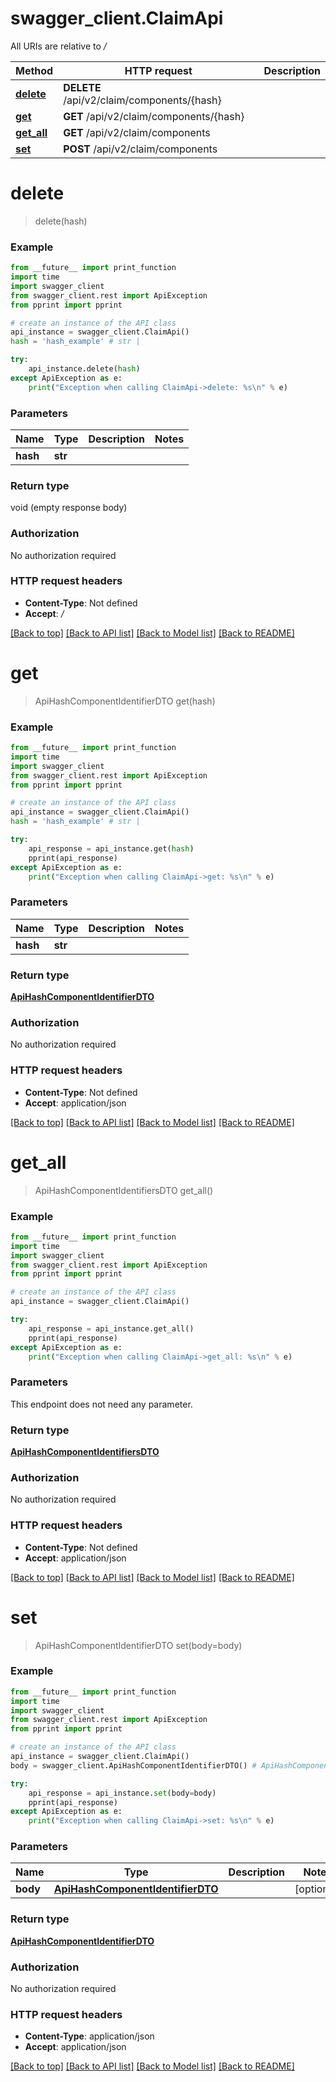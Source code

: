 # swagger_client.ClaimApi

All URIs are relative to _/_

| Method                             | HTTP request                               | Description |
| ---------------------------------- | ------------------------------------------ | ----------- |
| [**delete**](ClaimApi.md#delete)   | **DELETE** /api/v2/claim/components/{hash} |
| [**get**](ClaimApi.md#get)         | **GET** /api/v2/claim/components/{hash}    |
| [**get_all**](ClaimApi.md#get_all) | **GET** /api/v2/claim/components           |
| [**set**](ClaimApi.md#set)         | **POST** /api/v2/claim/components          |

# **delete**

> delete(hash)

### Example

```python
from __future__ import print_function
import time
import swagger_client
from swagger_client.rest import ApiException
from pprint import pprint

# create an instance of the API class
api_instance = swagger_client.ClaimApi()
hash = 'hash_example' # str |

try:
    api_instance.delete(hash)
except ApiException as e:
    print("Exception when calling ClaimApi->delete: %s\n" % e)
```

### Parameters

| Name     | Type    | Description | Notes |
| -------- | ------- | ----------- | ----- |
| **hash** | **str** |             |

### Return type

void (empty response body)

### Authorization

No authorization required

### HTTP request headers

- **Content-Type**: Not defined
- **Accept**: _/_

[[Back to top]](#) [[Back to API list]](../README.md#documentation-for-api-endpoints) [[Back to Model list]](../README.md#documentation-for-models) [[Back to README]](../README.md)

# **get**

> ApiHashComponentIdentifierDTO get(hash)

### Example

```python
from __future__ import print_function
import time
import swagger_client
from swagger_client.rest import ApiException
from pprint import pprint

# create an instance of the API class
api_instance = swagger_client.ClaimApi()
hash = 'hash_example' # str |

try:
    api_response = api_instance.get(hash)
    pprint(api_response)
except ApiException as e:
    print("Exception when calling ClaimApi->get: %s\n" % e)
```

### Parameters

| Name     | Type    | Description | Notes |
| -------- | ------- | ----------- | ----- |
| **hash** | **str** |             |

### Return type

[**ApiHashComponentIdentifierDTO**](ApiHashComponentIdentifierDTO.md)

### Authorization

No authorization required

### HTTP request headers

- **Content-Type**: Not defined
- **Accept**: application/json

[[Back to top]](#) [[Back to API list]](../README.md#documentation-for-api-endpoints) [[Back to Model list]](../README.md#documentation-for-models) [[Back to README]](../README.md)

# **get_all**

> ApiHashComponentIdentifiersDTO get_all()

### Example

```python
from __future__ import print_function
import time
import swagger_client
from swagger_client.rest import ApiException
from pprint import pprint

# create an instance of the API class
api_instance = swagger_client.ClaimApi()

try:
    api_response = api_instance.get_all()
    pprint(api_response)
except ApiException as e:
    print("Exception when calling ClaimApi->get_all: %s\n" % e)
```

### Parameters

This endpoint does not need any parameter.

### Return type

[**ApiHashComponentIdentifiersDTO**](ApiHashComponentIdentifiersDTO.md)

### Authorization

No authorization required

### HTTP request headers

- **Content-Type**: Not defined
- **Accept**: application/json

[[Back to top]](#) [[Back to API list]](../README.md#documentation-for-api-endpoints) [[Back to Model list]](../README.md#documentation-for-models) [[Back to README]](../README.md)

# **set**

> ApiHashComponentIdentifierDTO set(body=body)

### Example

```python
from __future__ import print_function
import time
import swagger_client
from swagger_client.rest import ApiException
from pprint import pprint

# create an instance of the API class
api_instance = swagger_client.ClaimApi()
body = swagger_client.ApiHashComponentIdentifierDTO() # ApiHashComponentIdentifierDTO |  (optional)

try:
    api_response = api_instance.set(body=body)
    pprint(api_response)
except ApiException as e:
    print("Exception when calling ClaimApi->set: %s\n" % e)
```

### Parameters

| Name     | Type                                                                  | Description | Notes      |
| -------- | --------------------------------------------------------------------- | ----------- | ---------- |
| **body** | [**ApiHashComponentIdentifierDTO**](ApiHashComponentIdentifierDTO.md) |             | [optional] |

### Return type

[**ApiHashComponentIdentifierDTO**](ApiHashComponentIdentifierDTO.md)

### Authorization

No authorization required

### HTTP request headers

- **Content-Type**: application/json
- **Accept**: application/json

[[Back to top]](#) [[Back to API list]](../README.md#documentation-for-api-endpoints) [[Back to Model list]](../README.md#documentation-for-models) [[Back to README]](../README.md)
